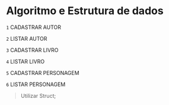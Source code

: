 # Algoritmo e Estrutura de dados

`1` CADASTRAR AUTOR

`2` LISTAR AUTOR

`3` CADASTRAR LIVRO

`4` LISTAR LIVRO

`5` CADASTRAR PERSONAGEM

`6` LISTAR PERSONAGEM

> Utilizar Struct;